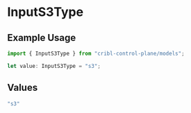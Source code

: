 # InputS3Type

## Example Usage

```typescript
import { InputS3Type } from "cribl-control-plane/models";

let value: InputS3Type = "s3";
```

## Values

```typescript
"s3"
```